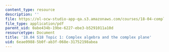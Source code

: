 ```yaml
---
content_type: resource
description: ''
file: https://ol-ocw-studio-app-qa.s3.amazonaws.com/courses/18-04-complex-variables-with-applications-spring-2018/6eae09885b0fab3f068e31752198abea_MIT18_04S18_topic1.pdf
file_type: application/pdf
parent_uid: 0abe434b-19be-6227-ebe3-b5291011a10d
resourcetype: Document
title: '18.04 S18 Topic 1: Complex algebra and the complex plane'
uid: 6eae0988-5b0f-ab3f-068e-31752198abea
---
```

